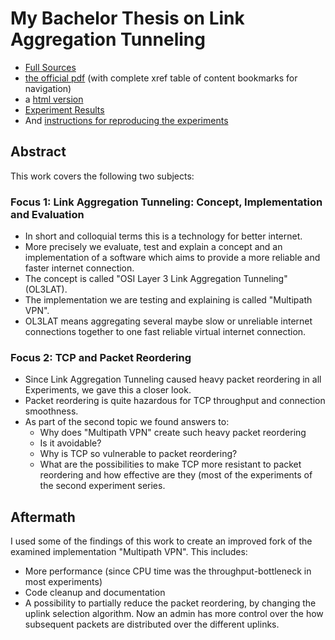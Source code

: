 # My Bachelor Thesis on Link Aggregation Tunneling
 * [Full Sources](main_thesis.tm)
 * [the official pdf](https://github.com/richi235/bachelor-thesis-link-aggregation-tunneling/raw/master/main_thesis.pdf) (with complete xref table of content bookmarks for navigation)
 * a [html version](https://richi235.github.io/bachelor-thesis-link-aggregation-tunneling/)
 * [Experiment Results](Anhang_CD_Daten/Experimente)
 * And [instructions for reproducing the experiments](Anhang_CD_Daten/Experimente)


## Abstract

This work covers the following two subjects:

### Focus 1: Link Aggregation Tunneling: Concept, Implementation and Evaluation

 * In short and colloquial terms this is a technology for better internet.
 * More precisely we evaluate, test and explain a concept and an implementation of a software which aims to provide a more reliable and faster internet connection. 
 * The concept is called "OSI Layer 3 Link Aggregation Tunneling" (OL3LAT).
 * The implementation we are testing and explaining is called "Multipath VPN". 
 * OL3LAT means aggregating several maybe slow or unreliable internet connections together to one fast reliable virtual internet connection.

### Focus 2: TCP and Packet Reordering

 * Since Link Aggregation Tunneling caused heavy packet reordering in all Experiments, we gave this a closer look.
 * Packet reordering is quite hazardous for TCP throughput and connection smoothness. 
 * As part of the second topic we found answers to:
   * Why does "Multipath VPN" create such heavy packet reordering
   * Is it avoidable?
   * Why is TCP so vulnerable to packet reordering?
   * What are the possibilities to make TCP more resistant to packet reordering and how effective are they (most of the experiments of the second experiment series.


## Aftermath

I used some of the findings of this work to create an improved fork of the examined implementation "Multipath VPN".
This includes:
 * More performance (since CPU time was the throughput-bottleneck in most experiments)
 * Code cleanup and documentation
 * A possibility to partially reduce the packet reordering, by changing the uplink selection algorithm. Now an admin has more control over the how subsequent packets are distributed over the different uplinks.
   
